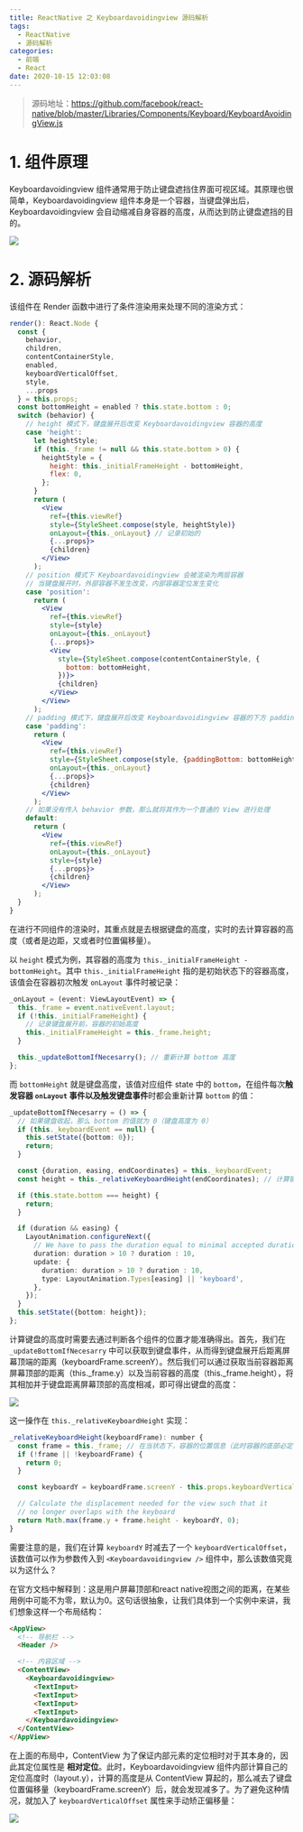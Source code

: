 ```yaml
---
title: ReactNative 之 Keyboardavoidingview 源码解析
tags:
  - ReactNative
  - 源码解析
categories:
  - 前端
  - React
date: 2020-10-15 12:03:08
---
```


> 源码地址：https://github.com/facebook/react-native/blob/master/Libraries/Components/Keyboard/KeyboardAvoidingView.js

# 1. 组件原理

Keyboardavoidingview 组件通常用于防止键盘遮挡住界面可视区域。其原理也很简单，Keyboardavoidingview 组件本身是一个容器，当键盘弹出后，Keyboardavoidingview 会自动缩减自身容器的高度，从而达到防止键盘遮挡的目的。

![](https://i.loli.net/2020/10/15/2NyJSbsrP73EuDM.png)

# 2. 源码解析

该组件在 Render 函数中进行了条件渲染用来处理不同的渲染方式：

```jsx
render(): React.Node {
  const {
    behavior,
    children,
    contentContainerStyle,
    enabled,
    keyboardVerticalOffset,
    style,
    ...props
  } = this.props;
  const bottomHeight = enabled ? this.state.bottom : 0;
  switch (behavior) {
    // height 模式下，键盘展开后改变 Keyboardavoidingview 容器的高度
    case 'height':
      let heightStyle;
      if (this._frame != null && this.state.bottom > 0) {
        heightStyle = {
          height: this._initialFrameHeight - bottomHeight,
          flex: 0,
        };
      }
      return (
        <View
          ref={this.viewRef}
          style={StyleSheet.compose(style, heightStyle)}
          onLayout={this._onLayout} // 记录初始的
          {...props}>
          {children}
        </View>
      );
    // position 模式下 Keyboardavoidingview 会被渲染为两层容器
    // 当键盘展开时，外部容器不发生改变，内部容器定位发生变化
    case 'position':
      return (
        <View
          ref={this.viewRef}
          style={style}
          onLayout={this._onLayout}
          {...props}>
          <View
            style={StyleSheet.compose(contentContainerStyle, {
              bottom: bottomHeight,
            })}>
            {children}
          </View>
        </View>
      );
    // padding 模式下，键盘展开后改变 Keyboardavoidingview 容器的下方 padding
    case 'padding':
      return (
        <View
          ref={this.viewRef}
          style={StyleSheet.compose(style, {paddingBottom: bottomHeight})}
          onLayout={this._onLayout}
          {...props}>
          {children}
        </View>
      );
    // 如果没有传入 behavior 参数，那么就将其作为一个普通的 View 进行处理
    default:
      return (
        <View
          ref={this.viewRef}
          onLayout={this._onLayout}
          style={style}
          {...props}>
          {children}
        </View>
      );
  }
}
```

在进行不同组件的渲染时，其重点就是去根据键盘的高度，实时的去计算容器的高度（或者是边距，又或者时位置偏移量）。

以 `height` 模式为例，其容器的高度为 `this._initialFrameHeight - bottomHeight`。其中 `this._initialFrameHeight` 指的是初始状态下的容器高度，该值会在容器初次触发 `onLayout` 事件时被记录：

```ts
_onLayout = (event: ViewLayoutEvent) => {
  this._frame = event.nativeEvent.layout;
  if (!this._initialFrameHeight) {
    // 记录键盘展开前，容器的初始高度
    this._initialFrameHeight = this._frame.height;
  }

  this._updateBottomIfNecesarry(); // 重新计算 bottom 高度
};
```

而 `bottomHeight` 就是键盘高度，该值对应组件 state 中的 `bottom`，在组件每次**触发容器 `onLayout` 事件以及触发键盘事件**时都会重新计算 `bottom` 的值：

```ts
_updateBottomIfNecesarry = () => {
  // 如果键盘收起，那么 bottom 的值就为 0（键盘高度为 0）
  if (this._keyboardEvent == null) {
    this.setState({bottom: 0});
    return;
  }

  const {duration, easing, endCoordinates} = this._keyboardEvent;
  const height = this._relativeKeyboardHeight(endCoordinates); // 计算键盘的高度，将键盘当前的位置信息传入 ===> 重点

  if (this.state.bottom === height) {
    return;
  }

  if (duration && easing) {
    LayoutAnimation.configureNext({
      // We have to pass the duration equal to minimal accepted duration defined here: RCTLayoutAnimation.m
      duration: duration > 10 ? duration : 10,
      update: {
        duration: duration > 10 ? duration : 10,
        type: LayoutAnimation.Types[easing] || 'keyboard',
      },
    });
  }
  this.setState({bottom: height});
};
```

计算键盘的高度时需要去通过判断各个组件的位置才能准确得出。首先，我们在 `_updateBottomIfNecesarry` 中可以获取到键盘事件，从而得到键盘展开后距离屏幕顶端的距离（keyboardFrame.screenY）。然后我们可以通过获取当前容器距离屏幕顶部的距离（this._frame.y）以及当前容器的高度（this._frame.height），将其相加并于键盘距离屏幕顶部的高度相减，即可得出键盘的高度：

![](https://i.loli.net/2020/10/15/MhSuEqmFc83yZLI.png)

这一操作在 `this._relativeKeyboardHeight` 实现：

```jsx
_relativeKeyboardHeight(keyboardFrame): number {
  const frame = this._frame; // 在当状态下，容器的位置信息（此时容器的底部必定低于当前帧下键盘顶部之下）
  if (!frame || !keyboardFrame) {
    return 0;
  }

  const keyboardY = keyboardFrame.screenY - this.props.keyboardVerticalOffset;

  // Calculate the displacement needed for the view such that it
  // no longer overlaps with the keyboard
  return Math.max(frame.y + frame.height - keyboardY, 0);
}
```

需要注意的是，我们在计算 `keyboardY` 时减去了一个 `keyboardVerticalOffset`，该数值可以作为参数传入到 `<Keyboardavoidingview />` 组件中，那么该数值究竟以为这什么？

在官方文档中解释到：这是用户屏幕顶部和react native视图之间的距离，在某些用例中可能不为零，默认为0。这句话很抽象，让我们具体到一个实例中来讲，我们想象这样一个布局结构：

```html
<AppView>
  <!-- 导航栏 -->
  <Header />

  <!-- 内容区域 -->
  <ContentView>
    <Keyboardavoidingview>
      <TextInput>
      <TextInput>
      <TextInput>
      <TextInput>
    </Keyboardavoidingview>
  </ContentView>
</AppView>
```

在上面的布局中，ContentView 为了保证内部元素的定位相时对于其本身的，因此其定位属性是 **相对定位**。此时，Keyboardavoidingview 组件内部计算自己的定位高度时（layout.y），计算的高度是从 ContentView 算起的，那么减去了键盘位置偏移量（keyboardFrame.screenY）后，就会发现减多了。为了避免这种情况，就加入了 `keyboardVerticalOffset` 属性来手动矫正偏移量：

![](https://i.loli.net/2020/10/15/gM6ourBRFksbZp4.png)